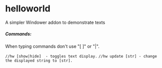 # helloworld
 A simpler Windower addon to demonstrate texts

##### Commands:
When typing commands don't use "[ ]" or "|".

`//hw [show|hide]  - toggles text display.`
`//hw update [str] - change the displayed string to [str].`
